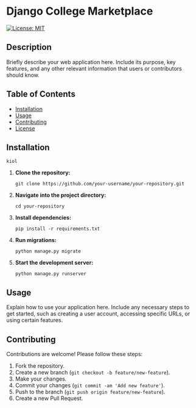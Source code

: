 
# Django College Marketplace

[![License: MIT](https://img.shields.io/badge/License-MIT-yellow.svg)](https://opensource.org/licenses/MIT)

## Description

Briefly describe your web application here. Include its purpose, key features, and any other relevant information that users or contributors should know.

## Table of Contents

- [Installation](#installation)
- [Usage](#usage)
- [Contributing](#contributing)
- [License](#license)

## Installation
```
kiol
```
1. **Clone the repository:**
   ```
   git clone https://github.com/your-username/your-repository.git
   ```

2. **Navigate into the project directory:**
   ```
   cd your-repository
   ```

3. **Install dependencies:**
   ```
   pip install -r requirements.txt
   ```

4. **Run migrations:**
   ```
   python manage.py migrate
   ```

5. **Start the development server:**
   ```
   python manage.py runserver
   ```

## Usage

Explain how to use your application here. Include any necessary steps to get started, such as creating a user account, accessing specific URLs, or using certain features.

## Contributing

Contributions are welcome! Please follow these steps:

1. Fork the repository.
2. Create a new branch (`git checkout -b feature/new-feature`).
3. Make your changes.
4. Commit your changes (`git commit -am 'Add new feature'`).
5. Push to the branch (`git push origin feature/new-feature`).
6. Create a new Pull Request.

